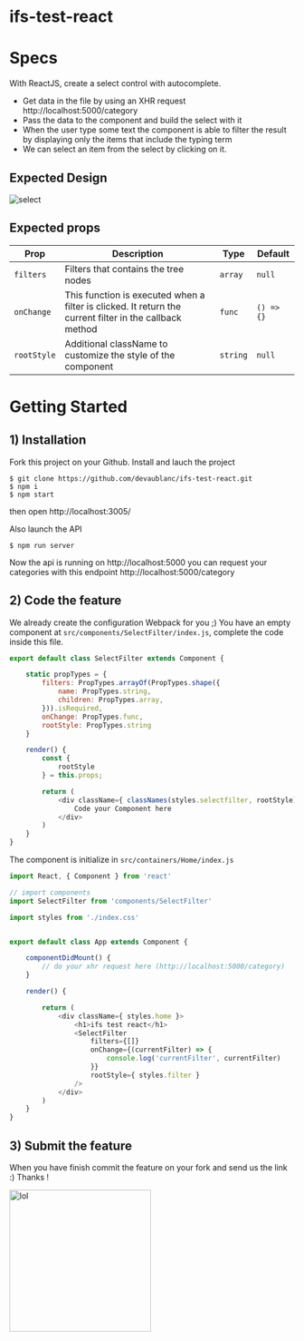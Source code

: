 # ifs-test-react


# Specs

With ReactJS, create a select control with autocomplete.

* Get data in the file by using an XHR request http://localhost:5000/category
* Pass the data to the component and build the select with it
* When the user type some text the component is able to filter the result by displaying only the items that include the typing term
* We can select an item from the select by clicking on it.

## Expected Design
<img src="https://raw.githubusercontent.com/devaublanc/ifs-test-react/master/select.png" alt="select">

## Expected props

Prop | Description | Type | Default
---- | ----------- | ------- | -------
`filters` | Filters that contains the tree nodes | `array` | `null`
`onChange` | This function is executed when a filter is clicked. It return the current filter in the callback method | `func` | `() => {}`
`rootStyle` | Additional className to customize the style of the component | `string` | `null`


# Getting Started


## 1) Installation

Fork this project on your Github. Install and lauch the project

```
$ git clone https://github.com/devaublanc/ifs-test-react.git
$ npm i
$ npm start
```

then open http://localhost:3005/

Also launch the API

```
$ npm run server
```

Now the api is running on http://localhost:5000 you can request your categories with this endpoint http://localhost:5000/category


## 2) Code the feature

We already create the configuration Webpack for you ;)
You have an empty component at `src/components/SelectFilter/index.js`, complete the code inside this file.

```javascript
export default class SelectFilter extends Component {

    static propTypes = {
        filters: PropTypes.arrayOf(PropTypes.shape({
            name: PropTypes.string,
            children: PropTypes.array,
        })).isRequired,
        onChange: PropTypes.func,
        rootStyle: PropTypes.string
    }

    render() {
        const {
            rootStyle
        } = this.props;

        return (
            <div className={ classNames(styles.selectfilter, rootStyle)}>
                Code your Component here
            </div>
        )
    }
}
```

The component is initialize in `src/containers/Home/index.js`

```javascript
import React, { Component } from 'react'

// import components
import SelectFilter from 'components/SelectFilter'

import styles from './index.css'


export default class App extends Component {

    componentDidMount() {
        // do your xhr request here (http://localhost:5000/category)
    }

    render() {

        return (
            <div className={ styles.home }>
                <h1>ifs test react</h1>
                <SelectFilter
                    filters={[]}
                    onChange={(currentFilter) => {
                        console.log('currentFilter', currentFilter)
                    }}
                    rootStyle={ styles.filter }
                />
            </div>
        )
    }
}
```

## 3) Submit the feature

When you have finish commit the feature on your fork and send us the link :) Thanks !

<img src="http://ljdchost.com/ODSWaAt.gif" alt="lol" width="250">
